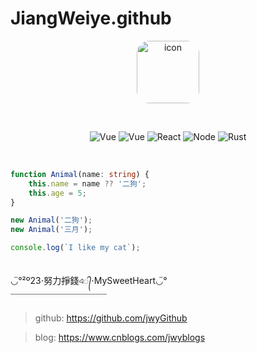 # JiangWeiye.github

<p align="center">
  <img src="https://cdn.jsdelivr.net/gh/jwyGithub/jwyGithub/avatars.png" alt="icon" width="100" style="border-radius:20px">
</p>

<br>
<p align="center">
  <img src="https://img.shields.io/badge/Vue%402-brightgreen" alt='Vue'>
  <img src="https://img.shields.io/badge/Vue%403-blue" alt='Vue'>
  <img src="https://img.shields.io/badge/React-yellow" alt='React'>
  <img src="https://img.shields.io/badge/Node-red" alt='Node'>
  <img src="https://img.shields.io/badge/Rust-yellowgreen" alt='Rust'>
</p>
<br>

```typescript
function Animal(name: string) {
    this.name = name ?? '二狗';
    this.age = 5;
}

new Animal('二狗');
new Animal('三月');

console.log(`I like my cat`);
```
<br>
◡̈°²º23⋅努力掙錢এ᭄⋅MySweetHeart◡̈°<br>
￣￣￣￣￣￣￣￣￣￣￣

> github: https://github.com/jwyGithub

> blog: https://www.cnblogs.com/jwyblogs

<br>

